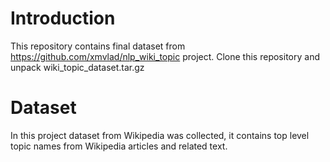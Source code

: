 # Introduction
This repository contains final dataset from https://github.com/xmvlad/nlp_wiki_topic project. Clone this repository and unpack wiki_topic_dataset.tar.gz

# Dataset
In this project dataset from Wikipedia was collected, it contains top level topic names from Wikipedia articles and related text. 
